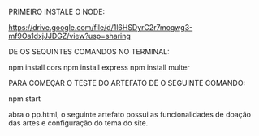 PRIMEIRO INSTALE O NODE:

https://drive.google.com/file/d/1l6HSDyrC2r7mogwg3-mf9Oa1dxjJJDGZ/view?usp=sharing

DE OS SEQUINTES COMANDOS NO TERMINAL:

npm install cors
npm install express
npm install multer

PARA COMEÇAR O TESTE DO ARTEFATO DÊ O SEGUINTE COMANDO:

npm start

abra o pp.html, o seguinte artefato possui as funcionalidades de doação das artes e configuração do tema do site.
